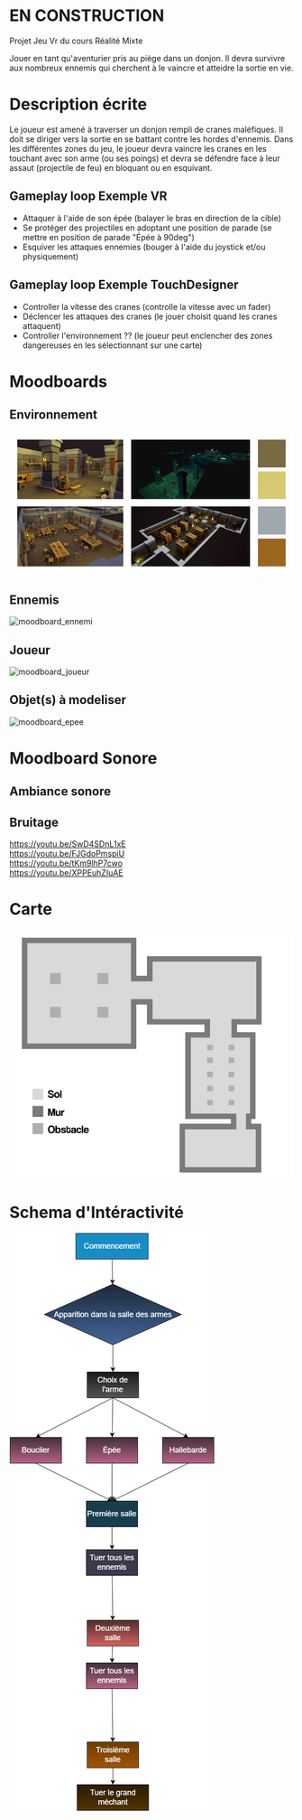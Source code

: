 # EN CONSTRUCTION
Projet Jeu Vr du cours Réalité Mixte



Jouer en tant qu'aventurier pris au piège dans un donjon. Il devra survivre aux nombreux ennemis qui cherchent à le vaincre et atteidre la sortie en vie.

# Description écrite

Le joueur est amené à traverser un donjon rempli de cranes maléfiques. Il doit se diriger vers la sortie en se battant contre les hordes d'ennemis. Dans les différentes zones du jeu, le joueur devra vaincre les cranes en les touchant avec son arme (ou ses poings) et devra se défendre face à leur assaut (projectile de feu) en bloquant ou en esquivant.



## Gameplay loop Exemple VR

<ul>
<li> Attaquer à l'aide de son épée (balayer le bras en direction de la cible)  </li>
<li> Se protéger des projectiles en adoptant une position de parade (se mettre en position de parade "Épée à 90deg") </li>
<li> Esquiver les attaques ennemies (bouger à l'aide du joystick et/ou physiquement) </li>
</ul>
  
## Gameplay loop Exemple TouchDesigner

<ul>
<li> Controller la vitesse des cranes (controlle la vitesse avec un fader) </li>
<li> Déclencer les attaques des cranes (le jouer choisit quand les cranes attaquent)  </li>
<li> Controller l'environnement ?? (le joueur peut enclencher des zones dangereuses en les sélectionnant sur une carte) </li>
</ul>

# Moodboards 





## Environnement

![moodboard_environnement](./medias/moodboards/moodboards_visuels/moodboard_environnement.png)

## Ennemis

![moodboard_ennemi](https://github.com/user-attachments/assets/2c3e234c-1d2b-4f53-a855-70cf6102007c)

## Joueur

![moodboard_joueur](https://github.com/user-attachments/assets/dd98a224-63b8-4f10-9984-1a1a360c5438)

## Objet(s) à modeliser

![moodboard_epee](https://github.com/user-attachments/assets/7bf56d68-512f-4b9c-b1a8-5b1f72a980e7)

# Moodboard Sonore

## Ambiance sonore

## Bruitage

https://youtu.be/SwD4SDnL1xE
<br>
https://youtu.be/FJGdoPmspiU
<br>
https://youtu.be/tKm9lhP7cwo
<br>
https://youtu.be/XPPEuhZIuAE

# Carte

![CarteDuJeuV1](./medias/carte/MapProjetVr.png)

# Schema d'Intéractivité
![CarteJeux](./medias/carte/dia_jeux.png)
